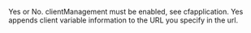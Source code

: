 Yes or No. clientManagement must be enabled, see cfapplication. Yes appends client variable
information to the URL you specify in the url.
